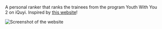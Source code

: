 A personal ranker that ranks the trainees from the program Youth With You 2 on iQuyi.
Inspired by [this website](https://produce48.github.io/)!

![Screenshot of the website](link-to-image)


